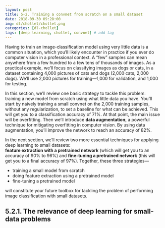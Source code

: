 ```yaml
---
layout: post
title: 5-2. Training a convnet from scratch on a small dataset
date: 2018-09-30 09:28:00
img: dl/chollet/chollet.png
categories: [dl-chollet] 
tags: [deep learning, chollet, convnet] # add tag
---
```


Having to train an image-classification model using very little data is a common situation, which you’ll likely encounter in practice if you ever do computer vision in a professional context.
A “few” samples can mean anywhere from a few hundred to a few tens of thousands of images.
As a practical example, we’ll focus on classifying images as dogs or cats, in a dataset containing 4,000 pictures of cats and dogs (2,000 cats, 2,000 dogs).
We’ll use 2,000 pictures for training—1,000 for validation, and 1,000 for testing.

In this section, we’ll review one basic strategy to tackle this problem: <br>
training a new model from scratch using what little data you have.
You’ll start by naively training a small convnet on the 2,000 training samples, without any regularization, to set a baseline for what can be achieved.
This will get you to a classification accuracy of 71%.
At that point, the main issue will be overfitting. 
Then we’ll introduce **data augmentation**, a powerful technique for mitigating overfitting in computer vision.
By using data augmentation, you’ll improve the network to reach an accuracy of 82%.

In the next section, we’ll review two more essential techniques for applying deep learning to small datasets: <br>
**feature extraction with a pretrained network** (which will get you to an accuracy of 90% to 96%) and **fine-tuning a pretrained network** (this will get you to a final accuracy of 97%).
Together, these three strategies— <br>

+ training a small model from scratch
+ doing feature extraction using a pretrained model
+ fine-tuning a pretrained model

will constitute your future toolbox for tackling the problem of performing image classification with small datasets.

## 5.2.1. The relevance of deep learning for small-data problems

  
 